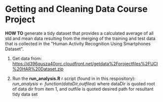 # Getting and Cleaning Data Course Project 

**HOW TO** generate a tidy dataset that provides a calculated average of all std and mean data resulting from the merging of the training and test data that is collected in the "Human Activity Recognition Using Smartphones Dataset".

1. Get data from: https://d396qusza40orc.cloudfront.net/getdata%2Fprojectfiles%2FUCI%20HAR%20Dataset.zip 

2. Run the **run_analysis.R** r script (found in in this respository):
   *run_analysis <- function(dataDir,outfilea*)
     where  dataDir is quoted root of data dir from item 1, and outfile is quoted desired path for resultant tidy data set 

